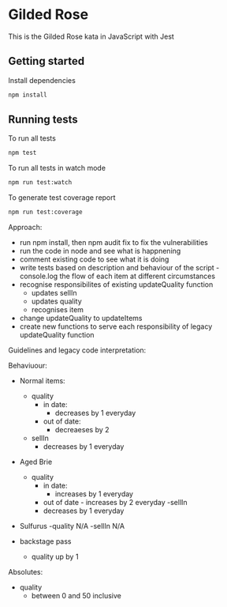 # Gilded Rose

This is the Gilded Rose kata in JavaScript with Jest

## Getting started

Install dependencies

```sh
npm install
```

## Running tests

To run all tests

```sh
npm test
```

To run all tests in watch mode

```sh
npm run test:watch
```

To generate test coverage report

```sh
npm run test:coverage
```

Approach:

- run npm install, then npm audit fix to fix the vulnerabilities
- run the code in node and see what is happnening
- comment existing code to see what it is doing
- write tests based on description and behaviour of the script - console.log the flow of each item at different circumstances
- recognise responsibilites of existing updateQuality function
  - updates sellIn
  - updates quality
  - recognises item
- change updateQuality to updateItems
- create new functions to serve each responsibility of legacy updateQuality function

Guidelines and legacy code interpretation:

Behaviuour:

- Normal items:

  - quality
    - in date:
      - decreases by 1 everyday
    - out of date:
      - decreaeses by 2
  - sellIn
    - decreases by 1 everyday

- Aged Brie

  - quality
    - in date:
      - increases by 1 everyday
    - out of date - increases by 2 everyday
      -sellIn
    - decreases by 1 everyday

- Sulfurus
  -quality
  N/A
  -sellIn
  N/A

- backstage pass
  - quality up by 1

Absolutes:

- quality
  - between 0 and 50 inclusive
